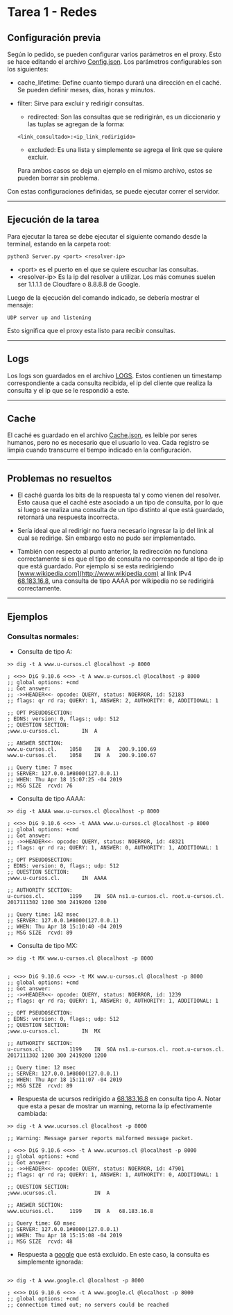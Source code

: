 # Tarea 1 - Redes

## Configuración previa
Según lo pedido, se pueden configurar varios parámetros en el proxy. Esto se hace editando el archivo [Config.json](./Config.json). Los parámetros configurables son los siguientes:

- cache_lifetime: Define cuanto tiempo durará una dirección en el caché. Se pueden definir meses, días, horas y minutos.
- filter: Sirve para excluir y redirigir consultas.
    - redirected: Son las consultas que se redirigirán, es un diccionario y las tuplas se agregan de la forma:

    ```{json}
    <link_consultado>:<ip_link_redirigido>
    ```

    - excluded: Es una lista y simplemente se agrega el link que se quiere excluir.

    Para ambos casos se deja un ejemplo en el mismo archivo, estos se pueden borrar sin problema.

Con estas configuraciones definidas, se puede ejecutar correr el servidor.

---

## Ejecución de la tarea

Para ejecutar la tarea se debe ejecutar el siguiente comando desde la terminal, estando en la carpeta root:

```{bash}
python3 Server.py <port> <resolver-ip>
```

- \<port> es el puerto en el que se quiere escuchar las consultas.
- \<resolver-ip> Es la ip del resolver a utilizar. Los más comunes suelen ser 1.1.1.1 de Cloudfare o 8.8.8.8 de Google.

Luego de la ejecución del comando indicado, se debería mostrar el mensaje:

```{bash}
UDP server up and listening
```

Esto significa que el proxy esta listo para recibir consultas.

---

## Logs

Los logs son guardados en el archivo [LOGS](./LOGS). Estos contienen un timestamp correspondiente a cada consulta recibida, el ip del cliente que realiza la consulta y el ip que se le respondió a este.

---

## Cache

El caché es guardado en el archivo [Cache.json](./Cache.json), es leible por seres humanos, pero no es necesario que el usuario lo vea. Cada registro se limpia cuando transcurre el tiempo indicado en la configuración.

---

## Problemas no resueltos

- El caché guarda los bits de la respuesta tal y como vienen del resolver. Esto causa que el caché este asociado a un tipo de consulta, por lo que si luego se realiza una consulta de un tipo distinto al que está guardado, retornará una respuesta incorrecta.

- Sería ideal que al redirigir no fuera necesario ingresar la ip del link al cual se redirige. Sin embargo esto no pudo ser implementado. 

- También con respecto al punto anterior, la redirección no funciona correctamente si es que el tipo de consulta no corresponde al tipo de ip que está guardado. Por ejemplo si se esta redirigiendo [www.wikipedia.com](http://www.wikipedia.com) al link IPv4 [68.183.16.8](http://www.sorry.cl), una consulta de tipo AAAA por wikipedia no se redirigirá correctamente.

---

## Ejemplos

### Consultas normales:

- Consulta de tipo A:
```{bash}
>> dig -t A www.u-cursos.cl @localhost -p 8000

; <<>> DiG 9.10.6 <<>> -t A www.u-cursos.cl @localhost -p 8000
;; global options: +cmd
;; Got answer:
;; ->>HEADER<<- opcode: QUERY, status: NOERROR, id: 52183
;; flags: qr rd ra; QUERY: 1, ANSWER: 2, AUTHORITY: 0, ADDITIONAL: 1

;; OPT PSEUDOSECTION:
; EDNS: version: 0, flags:; udp: 512
;; QUESTION SECTION:
;www.u-cursos.cl.		IN	A

;; ANSWER SECTION:
www.u-cursos.cl.	1058	IN	A	200.9.100.69
www.u-cursos.cl.	1058	IN	A	200.9.100.67

;; Query time: 7 msec
;; SERVER: 127.0.0.1#8000(127.0.0.1)
;; WHEN: Thu Apr 18 15:07:25 -04 2019
;; MSG SIZE  rcvd: 76

```

- Consulta de tipo AAAA:

```{bash}
>> dig -t AAAA www.u-cursos.cl @localhost -p 8000

; <<>> DiG 9.10.6 <<>> -t AAAA www.u-cursos.cl @localhost -p 8000
;; global options: +cmd
;; Got answer:
;; ->>HEADER<<- opcode: QUERY, status: NOERROR, id: 48321
;; flags: qr rd ra; QUERY: 1, ANSWER: 0, AUTHORITY: 1, ADDITIONAL: 1

;; OPT PSEUDOSECTION:
; EDNS: version: 0, flags:; udp: 512
;; QUESTION SECTION:
;www.u-cursos.cl.		IN	AAAA

;; AUTHORITY SECTION:
u-cursos.cl.		1199	IN	SOA	ns1.u-cursos.cl. root.u-cursos.cl. 2017111302 1200 300 2419200 1200

;; Query time: 142 msec
;; SERVER: 127.0.0.1#8000(127.0.0.1)
;; WHEN: Thu Apr 18 15:10:40 -04 2019
;; MSG SIZE  rcvd: 89
```

- Consulta de tipo MX:

```{bash}
>> dig -t MX www.u-cursos.cl @localhost -p 8000


; <<>> DiG 9.10.6 <<>> -t MX www.u-cursos.cl @localhost -p 8000
;; global options: +cmd
;; Got answer:
;; ->>HEADER<<- opcode: QUERY, status: NOERROR, id: 1239
;; flags: qr rd ra; QUERY: 1, ANSWER: 0, AUTHORITY: 1, ADDITIONAL: 1

;; OPT PSEUDOSECTION:
; EDNS: version: 0, flags:; udp: 512
;; QUESTION SECTION:
;www.u-cursos.cl.		IN	MX

;; AUTHORITY SECTION:
u-cursos.cl.		1199	IN	SOA	ns1.u-cursos.cl. root.u-cursos.cl. 2017111302 1200 300 2419200 1200

;; Query time: 12 msec
;; SERVER: 127.0.0.1#8000(127.0.0.1)
;; WHEN: Thu Apr 18 15:11:07 -04 2019
;; MSG SIZE  rcvd: 89
```

- Respuesta de ucursos redirigido a [68.183.16.8](http://www.sorry.cl) en consulta tipo A. Notar que esta a pesar de mostrar un warning, retorna la ip efectivamente cambiada:

```{bash}
>> dig -t A www.ucursos.cl @localhost -p 8000

;; Warning: Message parser reports malformed message packet.

; <<>> DiG 9.10.6 <<>> -t A www.ucursos.cl @localhost -p 8000
;; global options: +cmd
;; Got answer:
;; ->>HEADER<<- opcode: QUERY, status: NOERROR, id: 47901
;; flags: qr rd ra; QUERY: 1, ANSWER: 1, AUTHORITY: 0, ADDITIONAL: 1

;; QUESTION SECTION:
;www.ucursos.cl.			IN	A

;; ANSWER SECTION:
www.ucursos.cl.		1199	IN	A	68.183.16.8

;; Query time: 60 msec
;; SERVER: 127.0.0.1#8000(127.0.0.1)
;; WHEN: Thu Apr 18 15:15:08 -04 2019
;; MSG SIZE  rcvd: 48
```

- Respuesta a [google](https://www.google.cl) que está excluido. En este caso, la consulta es simplemente ignorada:

```{bash}

>> dig -t A www.google.cl @localhost -p 8000

; <<>> DiG 9.10.6 <<>> -t A www.google.cl @localhost -p 8000
;; global options: +cmd
;; connection timed out; no servers could be reached
```
